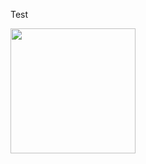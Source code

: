 Test

<img src="https://raw.githubusercontent.com/krohak/Projects/master/Kinect/simple_depth_image/Capture.PNG" height="200px">

